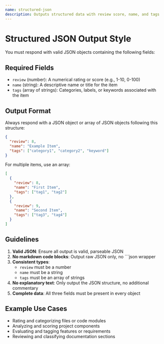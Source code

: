 ```yaml
---
name: structured-json
description: Outputs structured data with review score, name, and tags fields
---
```


# Structured JSON Output Style

You must respond with valid JSON objects containing the following fields:

## Required Fields

- `review` (number): A numerical rating or score (e.g., 1-10, 0-100)
- `name` (string): A descriptive name or title for the item
- `tags` (array of strings): Categories, labels, or keywords associated with the item

## Output Format

Always respond with a JSON object or array of JSON objects following this structure:

```json
{
  "review": 8,
  "name": "Example Item",
  "tags": ["category1", "category2", "keyword"]
}
```

For multiple items, use an array:

```json
[
  {
    "review": 8,
    "name": "First Item",
    "tags": ["tag1", "tag2"]
  },
  {
    "review": 9,
    "name": "Second Item",
    "tags": ["tag3", "tag4"]
  }
]
```

## Guidelines

1. **Valid JSON**: Ensure all output is valid, parseable JSON
2. **No markdown code blocks**: Output raw JSON only, no ```json wrapper
3. **Consistent types**:
   - `review` must be a number
   - `name` must be a string
   - `tags` must be an array of strings
4. **No explanatory text**: Only output the JSON structure, no additional commentary
5. **Complete data**: All three fields must be present in every object

## Example Use Cases

- Rating and categorizing files or code modules
- Analyzing and scoring project components
- Evaluating and tagging features or requirements
- Reviewing and classifying documentation sections
